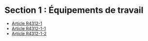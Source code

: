 # Section 1 : Équipements de travail

* [Article R4312-1](./LEGIARTI000019760885.md)
* [Article R4312-1-1](./LEGIARTI000019760950.md)
* [Article R4312-1-2](./LEGIARTI000019760947.md)
